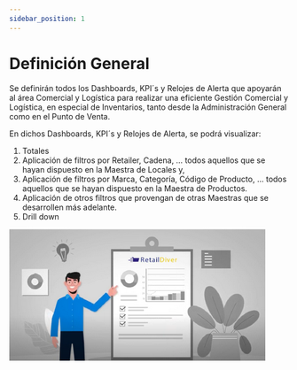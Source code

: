 ```yaml
---
sidebar_position: 1
---
```


# Definición General

Se definirán todos los Dashboards, KPI´s y Relojes de Alerta que apoyarán al área Comercial y Logística para realizar una eficiente Gestión Comercial y Logística, en especial de Inventarios, tanto desde la Administración General como en el Punto de Venta.

En dichos Dashboards, KPI´s y Relojes de Alerta, se podrá visualizar:
1. Totales
2. Aplicación de filtros por Retailer, Cadena, … todos aquellos que se hayan dispuesto en la Maestra de Locales y,
3. Aplicación de filtros por Marca, Categoría, Código de Producto, … todos aquellos que se hayan dispuesto en la Maestra de Productos.
4. Aplicación de otros filtros que provengan de otras Maestras que se desarrollen más adelante.
5. Drill down

![defGeneral1](../../static/img/defGeneral1.png)

